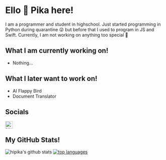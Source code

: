 # Ello 👋 Pika here!

I am a programmer and student in highschool. Just started programming in Python during quarantine 😜  but before that I used to program in JS and Swift. Currently, I am not working on anything too special 😬

## What I am currently working on!
- Nothing...
    
## What I later want to work on!
- AI Flappy Bird
- Document Translator
   
   
## Socials
[<img align="left" alt="hi pika31621 | discord" width="24px" src="https://cdn.jsdelivr.net/npm/simple-icons@v3/icons/discord.svg">](https://discord.com/users/759222263492116555)

<br />

## My GitHub Stats!
![hipika's github stats](https://github-readme-stats.vercel.app/api?username=hipika&show_icons=true&theme=radical)
[![top languages](https://github-readme-stats.vercel.app/api/top-langs?username=hipika&layout=compact)](https://github.com/anuraghazra/github-readme-stats)
